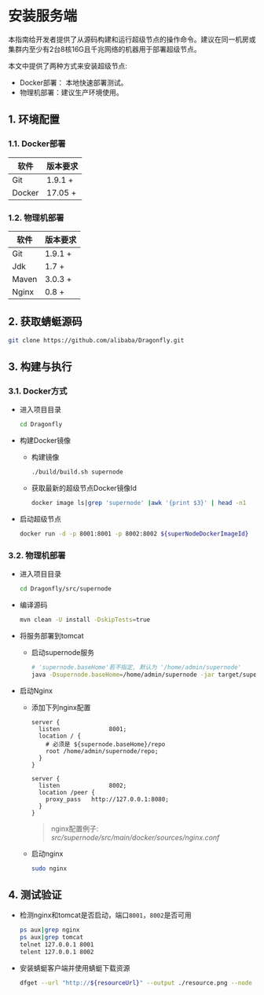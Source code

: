 # 安装服务端

本指南给开发者提供了从源码构建和运行超级节点的操作命令。建议在同一机房或集群内至少有2台8核16G且千兆网络的机器用于部署超级节点。

本文中提供了两种方式来安装超级节点:
* Docker部署： 本地快速部署测试。
* 物理机部署：建议生产环境使用。

## 1. 环境配置

### 1.1. Docker部署

软件                  | 版本要求
----------------------|--------------------------
Git                   | 1.9.1 +
Docker                | 17.05 +

### 1.2. 物理机部署

软件                  | 版本要求
----------------------|--------------------------
Git                   | 1.9.1 +
Jdk                   | 1.7 +
Maven                 | 3.0.3 +
Nginx                 | 0.8 +

## 2. 获取蜻蜓源码
```sh
git clone https://github.com/alibaba/Dragonfly.git
```

## 3. 构建与执行
### 3.1. Docker方式
* 进入项目目录

  ```sh
  cd Dragonfly
  ```
* 构建Docker镜像

  - 构建镜像

    ```sh
    ./build/build.sh supernode
    ```

  - 获取最新的超级节点Docker镜像Id

    ```sh
    docker image ls|grep 'supernode' |awk '{print $3}' | head -n1
    ```
* 启动超级节点

   ```sh
   docker run -d -p 8001:8001 -p 8002:8002 ${superNodeDockerImageId}
   ```

### 3.2. 物理机部署
* 进入项目目录

  ```sh
  cd Dragonfly/src/supernode
  ```
* 编译源码

  ```sh
  mvn clean -U install -DskipTests=true
  ```
* 将服务部署到tomcat

  - 启动supernode服务

    ```sh
    # 'supernode.baseHome'若不指定, 默认为 '/home/admin/supernode'
    java -Dsupernode.baseHome=/home/admin/supernode -jar target/supernode.jar
    ```

* 启动Nginx

  - 添加下列nginx配置

    ```
    server {
      listen              8001;
      location / {
        # 必须是 ${supernode.baseHome}/repo
        root /home/admin/supernode/repo;
      }
    }

    server {
      listen              8002;
      location /peer {
        proxy_pass   http://127.0.0.1:8080;
      }
    }
    ```

    > nginx配置例子: _src/supernode/src/main/docker/sources/nginx.conf_

  - 启动nginx

    ```sh
    sudo nginx
    ```

## 4. 测试验证
* 检测nginx和tomcat是否启动，端口`8001`，`8002`是否可用

  ```sh
  ps aux|grep nginx
  ps aux|grep tomcat
  telnet 127.0.0.1 8001
  telent 127.0.0.1 8002
  ```

* 安装蜻蜓客户端并使用蜻蜓下载资源

  ```sh
  dfget --url "http://${resourceUrl}" --output ./resource.png --node "127.0.0.1"
  ```
